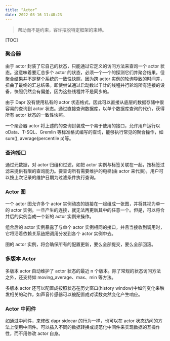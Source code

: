 ```yaml
---
title: “Actor“
date: 2022-03-16 11:48:23
---
```


> 帮助而不是约束，容许摆脱特定框架的束缚。

[TOC]

### 聚合器

由于 actor 封装了它自己的状态，只能通过它定义的访问方法来查询一个 actor 状态。这意味着要汇总多个 actor 的状态，必须一个一个的探测它们并聚合结果。但聚合结果并不是整个系统的一致性快照，因为跨 actor 实例的轮询导致的时间差，扭曲了最终的汇总结果。即使尝试通过启动数以千计的线程并行轮询所有连接的设备，快照仍然会有偏差，因为这些线程并不是同步的。

由于 Dapr 没有使用私有的 actor 状态格式，因此可以直接从底层的数据存储中很容易的查询到 actor 状态。通过直接查询数据库，以单个数据库查询的代价，获得所有 actor 状态的一致性快照。

一个聚合器 actor 将上述的的查询封装成一个易于使用的接口，允许用户运行以 oData、T-SQL、Gremlin 等标准格式编写的查询，能够执行常见的聚合操作，如 sum(), average(percentile p)等。

### 查询接口

通过元数据，对 actor 归组和过滤，如把 actor 实例与标签关联在一起，按标签过滤来提供有限的查询能力。要查询所有需要维护的电梯(由 actor 来代表)，用户可以按上次记录的维护日期为过滤条件执行查询。

### Actor 图

一个 actor 图允许多个 actor 实例动态的链接在一起组成一张图，并将其视为单一的 actor 实例。一旦产生的连接，就无法再更新其中的任意一个。但是，可以将合并后的实例当成一个新的 actor 实例来操作。

组合后的 actor 实例暴露了与单个 actor 实例相同的接口，并且当接收到调用时，它将沿着依赖关系链把调用分发到各个 actor 实例中去。

图的 actor 实例，将会确保所有的配置更新，要么全部提交，要么全部回滚。

### 多版本 Actor

多版本 actor 自动维护了 actor 状态的最近 n 个版本。除了常规的状态访问方法之外，还支持如 moving_average、max、min 等方法。

多版本 actor 还可以配置成按照状态在历史窗口(history window)中如何变化来触发相关的动作，如声音传感器可以被配置成对读数突然变化产生响应。

### Actor 中间件

如通过中间件，来修改 dapr sidecar 的行为一样，也可以在 actor 状态访问的方法上使用中间件。可以插入不同的数据转换或规范化中间件来实现数据的互操作性，而不用修改 actor 自身。
